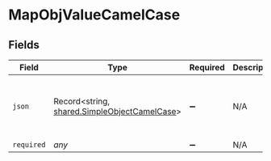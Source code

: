 # MapObjValueCamelCase


## Fields

| Field                                                                                               | Type                                                                                                | Required                                                                                            | Description                                                                                         | Example                                                                                             |
| --------------------------------------------------------------------------------------------------- | --------------------------------------------------------------------------------------------------- | --------------------------------------------------------------------------------------------------- | --------------------------------------------------------------------------------------------------- | --------------------------------------------------------------------------------------------------- |
| `json`                                                                                              | Record<string, [shared.SimpleObjectCamelCase](../../../sdk/models/shared/simpleobjectcamelcase.md)> | :heavy_minus_sign:                                                                                  | N/A                                                                                                 | {<br/>"mapElem1": "...",<br/>"mapElem2": "..."<br/>}                                                |
| `required`                                                                                          | *any*                                                                                               | :heavy_minus_sign:                                                                                  | N/A                                                                                                 |                                                                                                     |